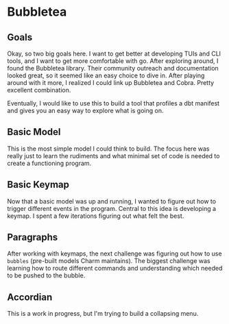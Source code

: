 # Bubbletea

## Goals

Okay, so two big goals here. I want to get better at developing TUIs and CLI tools, and I want to get more comfortable with go. After exploring around, I found the Bubbletea library. Their community outreach and documentation looked great, so it seemed like an easy choice to dive in. After playing around with it more, I realized I could link up Bubbletea and Cobra. Pretty excellent combination.

Eventually, I would like to use this to build a tool that profiles a dbt manifest and gives you an easy way to explore what is going on.

## Basic Model

This is the most simple model I could think to build. The focus here was really just to learn the rudiments and what minimal set of code is needed to create a functioning program.

## Basic Keymap

Now that a basic model was up and running, I wanted to figure out how to trigger different events in the program. Central to this idea is developing a keymap. I spent a few iterations figuring out what felt the best.

## Paragraphs

After working with keymaps, the next challenge was figuring out how to use `bubbles` (pre-built models Charm maintains). The biggest challenge was learning how to route different commands and understanding which needed to be pushed to the bubble.


## Accordian

This is a work in progress, but I'm trying to build a collapsing menu.
